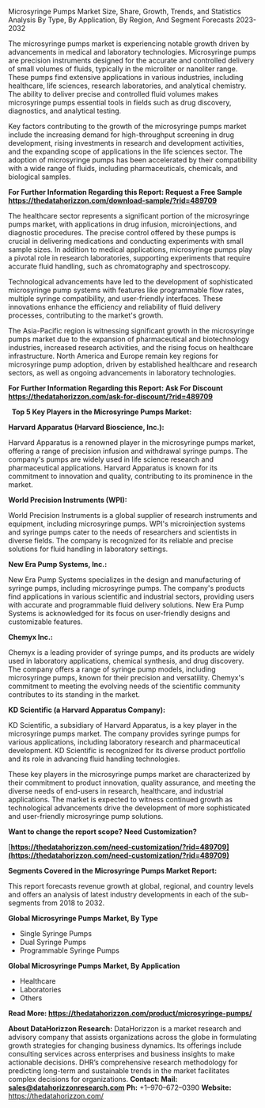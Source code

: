 ﻿Microsyringe Pumps Market Size, Share, Growth, Trends, and Statistics Analysis By Type, By Application, By Region, And Segment Forecasts 2023-2032

The microsyringe pumps market is experiencing notable growth driven by advancements in medical and laboratory technologies. Microsyringe pumps are precision instruments designed for the accurate and controlled delivery of small volumes of fluids, typically in the microliter or nanoliter range. These pumps find extensive applications in various industries, including healthcare, life sciences, research laboratories, and analytical chemistry. The ability to deliver precise and controlled fluid volumes makes microsyringe pumps essential tools in fields such as drug discovery, diagnostics, and analytical testing.

Key factors contributing to the growth of the microsyringe pumps market include the increasing demand for high-throughput screening in drug development, rising investments in research and development activities, and the expanding scope of applications in the life sciences sector. The adoption of microsyringe pumps has been accelerated by their compatibility with a wide range of fluids, including pharmaceuticals, chemicals, and biological samples.

**For Further Information Regarding this Report: Request a Free Sample <https://thedatahorizzon.com/download-sample/?rid=489709>** 

The healthcare sector represents a significant portion of the microsyringe pumps market, with applications in drug infusion, microinjections, and diagnostic procedures. The precise control offered by these pumps is crucial in delivering medications and conducting experiments with small sample sizes. In addition to medical applications, microsyringe pumps play a pivotal role in research laboratories, supporting experiments that require accurate fluid handling, such as chromatography and spectroscopy.

Technological advancements have led to the development of sophisticated microsyringe pump systems with features like programmable flow rates, multiple syringe compatibility, and user-friendly interfaces. These innovations enhance the efficiency and reliability of fluid delivery processes, contributing to the market's growth.

The Asia-Pacific region is witnessing significant growth in the microsyringe pumps market due to the expansion of pharmaceutical and biotechnology industries, increased research activities, and the rising focus on healthcare infrastructure. North America and Europe remain key regions for microsyringe pump adoption, driven by established healthcare and research sectors, as well as ongoing advancements in laboratory technologies.

**For Further Information Regarding this Report: Ask For Discount <https://thedatahorizzon.com/ask-for-discount/?rid=489709>** 

` `**Top 5 Key Players in the Microsyringe Pumps Market:**

**Harvard Apparatus (Harvard Bioscience, Inc.):**

Harvard Apparatus is a renowned player in the microsyringe pumps market, offering a range of precision infusion and withdrawal syringe pumps. The company's pumps are widely used in life science research and pharmaceutical applications. Harvard Apparatus is known for its commitment to innovation and quality, contributing to its prominence in the market.

**World Precision Instruments (WPI):**

World Precision Instruments is a global supplier of research instruments and equipment, including microsyringe pumps. WPI's microinjection systems and syringe pumps cater to the needs of researchers and scientists in diverse fields. The company is recognized for its reliable and precise solutions for fluid handling in laboratory settings.

**New Era Pump Systems, Inc.:**

New Era Pump Systems specializes in the design and manufacturing of syringe pumps, including microsyringe pumps. The company's products find applications in various scientific and industrial sectors, providing users with accurate and programmable fluid delivery solutions. New Era Pump Systems is acknowledged for its focus on user-friendly designs and customizable features.

**Chemyx Inc.:**

Chemyx is a leading provider of syringe pumps, and its products are widely used in laboratory applications, chemical synthesis, and drug discovery. The company offers a range of syringe pump models, including microsyringe pumps, known for their precision and versatility. Chemyx's commitment to meeting the evolving needs of the scientific community contributes to its standing in the market.

**KD Scientific (a Harvard Apparatus Company):**

KD Scientific, a subsidiary of Harvard Apparatus, is a key player in the microsyringe pumps market. The company provides syringe pumps for various applications, including laboratory research and pharmaceutical development. KD Scientific is recognized for its diverse product portfolio and its role in advancing fluid handling technologies.

These key players in the microsyringe pumps market are characterized by their commitment to product innovation, quality assurance, and meeting the diverse needs of end-users in research, healthcare, and industrial applications. The market is expected to witness continued growth as technological advancements drive the development of more sophisticated and user-friendly microsyringe pump solutions.

**Want to change the report scope? Need Customization?**

[**https://thedatahorizzon.com/need-customization/?rid=489709](https://thedatahorizzon.com/need-customization/?rid=489709)** 

**Segments Covered in the Microsyringe Pumps Market Report:**

This report forecasts revenue growth at global, regional, and country levels and offers an analysis of latest industry developments in each of the sub-segments from 2018 to 2032.

**Global Microsyringe Pumps Market, By Type**

- Single Syringe Pumps
- Dual Syringe Pumps
- Programmable Syringe Pumps

**Global Microsyringe Pumps Market, By Application**

- Healthcare
- Laboratories
- Others

**Read More: <https://thedatahorizzon.com/product/microsyringe-pumps/>** 

**About DataHorizzon Research:**DataHorizzon is a market research and advisory company that assists organizations across the globe in formulating growth strategies for changing business dynamics. Its offerings include consulting services across enterprises and business insights to make actionable decisions. DHR’s comprehensive research methodology for predicting long-term and sustainable trends in the market facilitates complex decisions for organizations.**Contact:Mail: <sales@datahorizzonresearch.com>** **Ph:** +1–970–672–0390**Website:** <https://thedatahorizzon.com/> 

